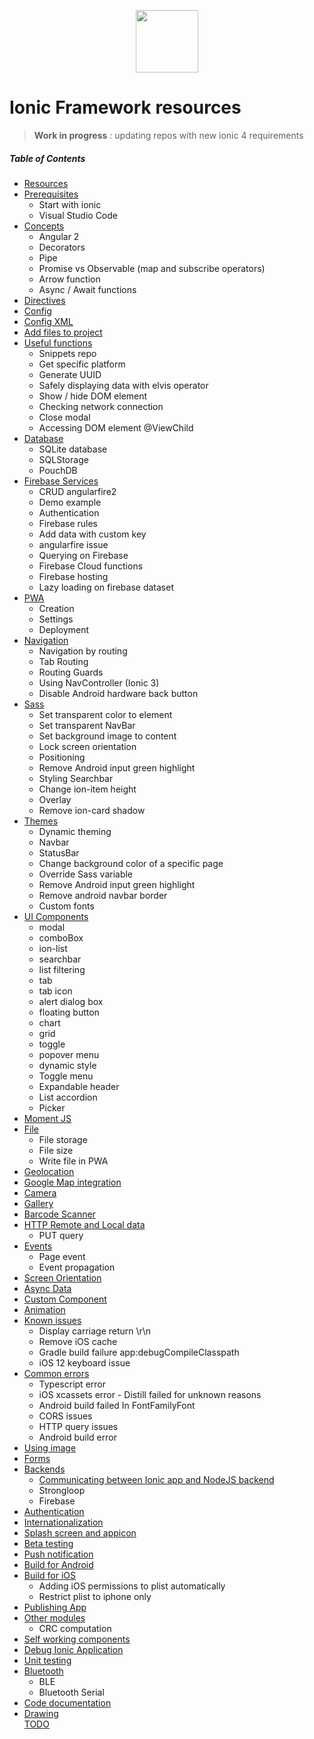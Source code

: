 <p align="center">
<img src="https://pbs.twimg.com/profile_images/834457277830541312/bYMCvtHD.jpg" align="center" width="100">
</p>     


# Ionic Framework resources

> **Work in progress** : updating repos with new ionic 4 requirements

##### Table of Contents  
* [Resources](https://github.com/gsoulie/ionic2-resources/blob/master/ionic-resources.md)    
* [Prerequisites](https://github.com/gsoulie/ionic2-resources/blob/master/ionic-prerequisites.md)    
	* Start with ionic
	* Visual Studio Code
* [Concepts](https://github.com/gsoulie/ionic2-resources/blob/master/ionic-concepts.md)    
	* Angular 2
	* Decorators
	* Pipe
	* Promise vs Observable (map and subscribe operators)
	* Arrow function
	* Async / Await functions
* [Directives](https://github.com/gsoulie/ionic2-resources/blob/master/ionic-directive.md)    
* [Config](https://github.com/gsoulie/ionic2-resources/blob/master/ionic-config.md)    
* [Config XML](https://github.com/gsoulie/ionic2-resources/blob/master/ionic-config-xml.md)    
* [Add files to project](https://github.com/gsoulie/ionic2-resources/blob/master/ionic-add-files-to-project.md)    
* [Useful functions](https://github.com/gsoulie/ionic2-resources/blob/master/ionic-useful-functions.md)  
	* Snippets repo
	* Get specific platform
	* Generate UUID
	* Safely displaying data with elvis operator
	* Show / hide DOM element
	* Checking network connection
	* Close modal
	* Accessing DOM element @ViewChild
* [Database](https://github.com/gsoulie/ionic2-resources/blob/master/ionic-database.md)  
	* SQLite database
	* SQLStorage
	* PouchDB    
* [Firebase Services](https://github.com/gsoulie/ionic2-resources/blob/master/ionic-firebase-angularfire2.md#angularfire2)    
	* CRUD angularfire2    
	* Demo example     
	* Authentication    
	* Firebase rules    
	* Add data with custom key    
	* angularfire issue    
	* Querying on Firebase    
	* Firebase Cloud functions     
	* Firebase hosting
	* Lazy loading on firebase dataset    
* [PWA](https://github.com/gsoulie/ionic2-resources/blob/master/ionic-pwa.md)    
	* Creation
	* Settings
	* Deployment   
* [Navigation](https://github.com/gsoulie/ionic2-resources/blob/master/ionic-navigation.md)  
	* Navigation by routing    
	* Tab Routing    
	* Routing Guards    
	* Using NavController (Ionic 3)    
	* Disable Android hardware back button    	
* [Sass](https://github.com/gsoulie/ionic2-resources/blob/master/ionic-sass.md)
	* Set transparent color to element
	* Set transparent NavBar
	* Set background image to content
	* Lock screen orientation
	* Positioning
	* Remove Android input green highlight
	* Styling Searchbar    
	* Change ion-item height    
	* Overlay
	* Remove ion-card shadow
* [Themes](https://github.com/gsoulie/ionic2-resources/blob/master/ionic-theme.md)  
	* Dynamic theming
	* Navbar
	* StatusBar
	* Change background color of a specific page
	* Override Sass variable
	* Remove Android input green highlight
	* Remove android navbar border
	* Custom fonts    
* [UI Components](https://github.com/gsoulie/ionic2-resources/blob/master/ionic-ui-component.md)    
	* modal
	* comboBox
	* ion-list
	* searchbar
	* list filtering
	* tab
	* tab icon
	* alert dialog box
	* floating button
	* chart
	* grid
	* toggle
	* popover menu
	* dynamic style
	* Toggle menu
	* Expandable header
	* List accordion
	* Picker
* [Moment JS](https://github.com/gsoulie/ionic2-resources/blob/master/ionic-momentjs.md)    
* [File](https://github.com/gsoulie/ionic2-resources/blob/master/ionic-file-storage.md)  
	* File storage    
	* File size    
	* Write file in PWA
* [Geolocation](https://github.com/gsoulie/ionic2-resources/blob/master/ionic-geolocation.md)  
* [Google Map integration](https://github.com/gsoulie/ionic2-resources/blob/master/ionic-google-map-agm.md)    
* [Camera](https://github.com/gsoulie/ionic2-resources/blob/master/ionic-camera.md)   
* [Gallery](https://github.com/gsoulie/ionic2-resources/blob/master/ionic-gallery.md)    
* [Barcode Scanner](https://github.com/gsoulie/ionic2-resources/blob/master/ionic-barcode.md)  
* [HTTP Remote and Local data](https://github.com/gsoulie/ionic2-resources/blob/master/ionic-http-query.md)  
	* PUT query    
* [Events](https://github.com/gsoulie/ionic2-resources/blob/master/ionic-events.md)    
	* Page event
	* Event propagation    
* [Screen Orientation](https://github.com/gsoulie/ionic2-resources/blob/master/ionic-screen-orientation.md)        
* [Async Data](https://github.com/gsoulie/ionic2-resources/blob/master/ionic-async-data.md)    
* [Custom Component](https://github.com/gsoulie/ionic2-resources/blob/master/ionic-custom-component.md)    
* [Animation](https://github.com/gsoulie/ionic2-resources/blob/master/ionic-animation.md)    
* [Known issues](https://github.com/gsoulie/ionic2-resources/blob/master/ionic-known-issues.md)    
	* Display carriage return \r\n    
	* Remove iOS cache    
	* Gradle build failure app:debugCompileClasspath
	* iOS 12 keyboard issue
* [Common errors](https://github.com/gsoulie/ionic2-resources/blob/master/ionic-error.md)  
	* Typescript error    
	* iOS xcassets error - Distill failed for unknown reasons    
	* Android build failed In <declare-styleable> FontFamilyFont    
	* CORS issues    
	* HTTP query issues
	* Android build error
* [Using image](https://github.com/gsoulie/ionic2-resources/blob/master/ionic-using-images.md)    
* [Forms](https://github.com/gsoulie/ionic2-resources/blob/master/ionic-forms.md)    
* [Backends](https://github.com/gsoulie/ionic2-resources/blob/master/ionic-backend.md)    
	* [Communicating between Ionic app and NodeJS backend](https://github.com/gsoulie/ionic2-resources/blob/master/ionic-nodejs-backend.md)    
	* Strongloop
	* Firebase
* [Authentication](https://github.com/gsoulie/ionic2-resources/blob/master/ionic-authentication.md)    
* [Internationalization](https://github.com/gsoulie/ionic2-resources/blob/master/ionic-i18n.md)  
* [Splash screen and appicon](https://github.com/gsoulie/ionic2-resources/blob/master/ionic-splashscreen.md)  
* [Beta testing](https://github.com/gsoulie/ionic2-resources/blob/master/ionic-beta-testing.md)    
* [Push notification](https://github.com/gsoulie/ionic2-resources/blob/master/ionic-push-notification.md)   
* [Build for Android](https://github.com/gsoulie/ionic2-resources/blob/master/ionic-build-android.md)  
* [Build for iOS](https://github.com/gsoulie/ionic2-resources/blob/master/ionic-build-ios.md)    
	* Adding iOS permissions to plist automatically    
	* Restrict plist to iphone only    
* [Publishing App](https://github.com/gsoulie/ionic2-resources/blob/master/ionic-publishing.md)  
* [Other modules](https://github.com/gsoulie/ionic2-resources/blob/master/ionic-other-modules.md)   
	* CRC computation
* [Self working components](https://github.com/gsoulie/Ionic2-snippets)    
* [Debug Ionic Application](https://github.com/gsoulie/ionic2-resources/blob/master/ionic-debug.md)    
* [Unit testing](https://github.com/gsoulie/ionic2-resources/blob/master/ionic-unit-testing.md)    
* [Bluetooth](https://github.com/gsoulie/ionic2-resources/blob/master/ionic-bluetooth.md)    
	* BLE
	* Bluetooth Serial
* [Code documentation](https://github.com/gsoulie/ionic2-resources/blob/master/ionic-code-documentation.md)    
* [Drawing](https://devdactic.com/ionic-canvas-drawing-files/)    
[TODO](https://github.com/gsoulie/ionic2-resources/blob/master/ionic-todo.md)    
